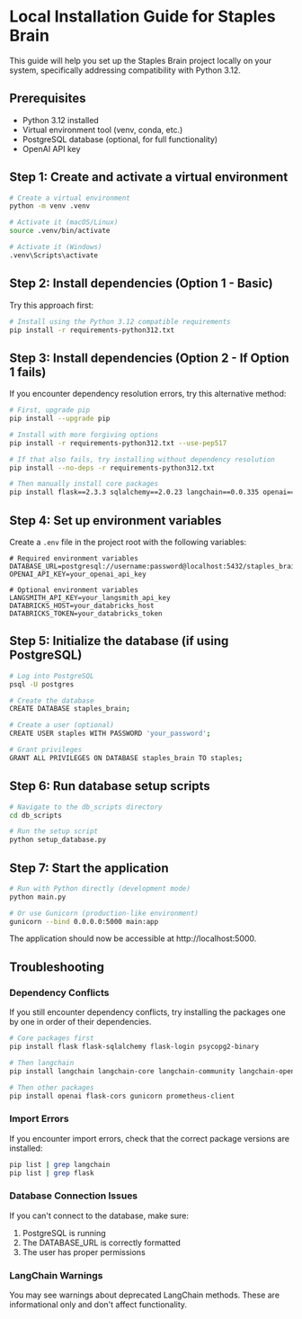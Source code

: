 # Local Installation Guide for Staples Brain

This guide will help you set up the Staples Brain project locally on your system, specifically addressing compatibility with Python 3.12.

## Prerequisites

- Python 3.12 installed
- Virtual environment tool (venv, conda, etc.)
- PostgreSQL database (optional, for full functionality)
- OpenAI API key

## Step 1: Create and activate a virtual environment

```bash
# Create a virtual environment
python -m venv .venv

# Activate it (macOS/Linux)
source .venv/bin/activate

# Activate it (Windows)
.venv\Scripts\activate
```

## Step 2: Install dependencies (Option 1 - Basic)

Try this approach first:

```bash
# Install using the Python 3.12 compatible requirements
pip install -r requirements-python312.txt
```

## Step 3: Install dependencies (Option 2 - If Option 1 fails)

If you encounter dependency resolution errors, try this alternative method:

```bash
# First, upgrade pip
pip install --upgrade pip

# Install with more forgiving options
pip install -r requirements-python312.txt --use-pep517

# If that also fails, try installing without dependency resolution
pip install --no-deps -r requirements-python312.txt

# Then manually install core packages
pip install flask==2.3.3 sqlalchemy==2.0.23 langchain==0.0.335 openai==1.3.7
```

## Step 4: Set up environment variables

Create a `.env` file in the project root with the following variables:

```
# Required environment variables
DATABASE_URL=postgresql://username:password@localhost:5432/staples_brain
OPENAI_API_KEY=your_openai_api_key

# Optional environment variables
LANGSMITH_API_KEY=your_langsmith_api_key
DATABRICKS_HOST=your_databricks_host
DATABRICKS_TOKEN=your_databricks_token
```

## Step 5: Initialize the database (if using PostgreSQL)

```bash
# Log into PostgreSQL
psql -U postgres

# Create the database
CREATE DATABASE staples_brain;

# Create a user (optional)
CREATE USER staples WITH PASSWORD 'your_password';

# Grant privileges
GRANT ALL PRIVILEGES ON DATABASE staples_brain TO staples;
```

## Step 6: Run database setup scripts

```bash
# Navigate to the db_scripts directory
cd db_scripts

# Run the setup script
python setup_database.py
```

## Step 7: Start the application

```bash
# Run with Python directly (development mode)
python main.py

# Or use Gunicorn (production-like environment)
gunicorn --bind 0.0.0.0:5000 main:app
```

The application should now be accessible at http://localhost:5000.

## Troubleshooting

### Dependency Conflicts

If you still encounter dependency conflicts, try installing the packages one by one in order of their dependencies.

```bash
# Core packages first
pip install flask flask-sqlalchemy flask-login psycopg2-binary

# Then langchain
pip install langchain langchain-core langchain-community langchain-openai

# Then other packages
pip install openai flask-cors gunicorn prometheus-client
```

### Import Errors

If you encounter import errors, check that the correct package versions are installed:

```bash
pip list | grep langchain
pip list | grep flask
```

### Database Connection Issues

If you can't connect to the database, make sure:
1. PostgreSQL is running
2. The DATABASE_URL is correctly formatted 
3. The user has proper permissions

### LangChain Warnings

You may see warnings about deprecated LangChain methods. These are informational only and don't affect functionality.